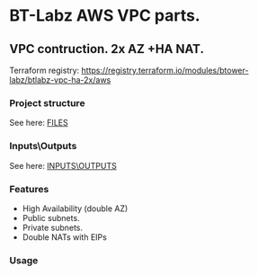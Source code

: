 # BT-Labz AWS VPC parts.

## VPC contruction. 2x AZ +HA NAT.

Terraform registry: https://registry.terraform.io/modules/btower-labz/btlabz-vpc-ha-2x/aws

### Project structure

See here: [FILES](FILES.md)

### Inputs\Outputs

See here: [INPUTS\OUTPUTS](INOUT.md)

### Features

* High Availability (double AZ)
* Public subnets.
* Private subnets.
* Double NATs with EIPs

### Usage

```

```

